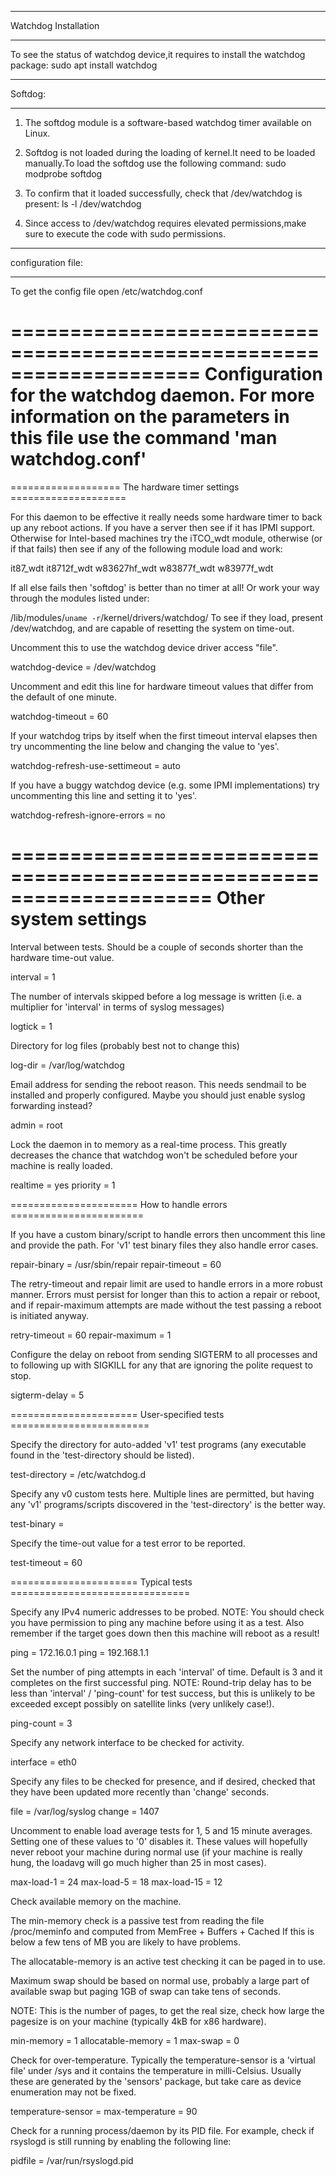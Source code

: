 *****************************************************************
Watchdog Installation
******************************************************************
To see the status of watchdog device,it requires to install the watchdog package:
sudo apt install watchdog


*****************************************************************
Softdog:
***************************************************************** 
1. The softdog module is a software-based watchdog timer available on Linux.

2. Softdog is not loaded during the loading of kernel.It need to be loaded manually.To load the softdog use the following command:
sudo modprobe softdog

3. To confirm that it loaded successfully, check that /dev/watchdog is present:
ls -l /dev/watchdog

4. Since access to /dev/watchdog requires elevated permissions,make sure to execute the code with sudo permissions.

*****************************************************************
configuration file:
****************************************************************

To get the config file open /etc/watchdog.conf

 ====================================================================
 Configuration for the watchdog daemon. For more information on the
 parameters in this file use the command 'man watchdog.conf'
 ====================================================================

 =================== The hardware timer settings ====================

 For this daemon to be effective it really needs some hardware timer
 to back up any reboot actions. If you have a server then see if it
 has IPMI support. Otherwise for Intel-based machines try the iTCO_wdt
 module, otherwise (or if that fails) then see if any of the following
 module load and work:

 it87_wdt it8712f_wdt w83627hf_wdt w83877f_wdt w83977f_wdt

 If all else fails then 'softdog' is better than no timer at all!
 Or work your way through the modules listed under:

 /lib/modules/`uname -r`/kernel/drivers/watchdog/
 To see if they load, present /dev/watchdog, and are capable of
resetting the system on time-out.

Uncomment this to use the watchdog device driver access "file".

watchdog-device		= /dev/watchdog

Uncomment and edit this line for hardware timeout values that differ
from the default of one minute.

watchdog-timeout	= 60

If your watchdog trips by itself when the first timeout interval
 elapses then try uncommenting the line below and changing the
 value to 'yes'.

watchdog-refresh-use-settimeout	= auto

If you have a buggy watchdog device (e.g. some IPMI implementations)
try uncommenting this line and setting it to 'yes'.

watchdog-refresh-ignore-errors	= no

=====================================================================
			Other system settings
=====================================================================

Interval between tests. Should be a couple of seconds shorter than
the hardware time-out value.

interval		= 1

The number of intervals skipped before a log message is written (i.e.
a multiplier for 'interval' in terms of syslog messages)

logtick        = 1

Directory for log files (probably best not to change this)

log-dir		= /var/log/watchdog

Email address for sending the reboot reason. This needs sendmail to
be installed and properly configured. Maybe you should just enable
syslog forwarding instead?

admin			= root

Lock the daemon in to memory as a real-time process. This greatly
decreases the chance that watchdog won't be scheduled before your
machine is really loaded.

realtime		= yes
priority		= 1

  ====================== How to handle errors  =======================

 If you have a custom binary/script to handle errors then uncomment
 this line and provide the path. For 'v1' test binary files they also
 handle error cases.

repair-binary		= /usr/sbin/repair
repair-timeout		= 60

 The retry-timeout and repair limit are used to handle errors in a
 more robust manner. Errors must persist for longer than this to
 action a repair or reboot, and if repair-maximum attempts are
 made without the test passing a reboot is initiated anyway.

retry-timeout		= 60
repair-maximum		= 1

 Configure the delay on reboot from sending SIGTERM to all processes
 and to following up with SIGKILL for any that are ignoring the polite
 request to stop.

sigterm-delay		= 5

 ====================== User-specified tests ========================

 Specify the directory for auto-added 'v1' test programs (any executable
 found in the 'test-directory should be listed).

test-directory = /etc/watchdog.d

 Specify any v0 custom tests here. Multiple lines are permitted, but
 having any 'v1' programs/scripts discovered in the 'test-directory' is
 the better way.

test-binary		=

 Specify the time-out value for a test error to be reported.

test-timeout		= 60

 ====================== Typical tests ===============================

 Specify any IPv4 numeric addresses to be probed.
 NOTE: You should check you have permission to ping any machine before
 using it as a test. Also remember if the target goes down then this
 machine will reboot as a result!

ping			= 172.16.0.1
ping			= 192.168.1.1

 Set the number of ping attempts in each 'interval' of time. Default
 is 3 and it completes on the first successful ping.
 NOTE: Round-trip delay has to be less than 'interval' / 'ping-count'
 for test success, but this is unlikely to be exceeded except possibly
 on satellite links (very unlikely case!).

ping-count		= 3

 Specify any network interface to be checked for activity.

interface		= eth0

 Specify any files to be checked for presence, and if desired, checked
 that they have been updated more recently than 'change' seconds.

file			= /var/log/syslog
change			= 1407

 Uncomment to enable load average tests for 1, 5 and 15 minute
 averages. Setting one of these values to '0' disables it. These
 values will hopefully never reboot your machine during normal use
 (if your machine is really hung, the loadavg will go much higher
 than 25 in most cases).

max-load-1		= 24
max-load-5		= 18
max-load-15		= 12

 Check available memory on the machine.

 The min-memory check is a passive test from reading the file
 /proc/meminfo and computed from MemFree + Buffers + Cached
 If this is below a few tens of MB you are likely to have problems.

 The allocatable-memory is an active test checking it can be paged
 in to use.

 Maximum swap should be based on normal use, probably a large part of
 available swap but paging 1GB of swap can take tens of seconds.

 NOTE: This is the number of pages, to get the real size, check how
 large the pagesize is on your machine (typically 4kB for x86 hardware).

min-memory		= 1
allocatable-memory	= 1
max-swap = 0

 Check for over-temperature. Typically the temperature-sensor is a
 'virtual file' under /sys and it contains the temperature in
 milli-Celsius. Usually these are generated by the 'sensors' package,
 but take care as device enumeration may not be fixed.

temperature-sensor	=
max-temperature	= 90

 Check for a running process/daemon by its PID file. For example,
 check if rsyslogd is still running by enabling the following line:

pidfile		= /var/run/rsyslogd.pid

